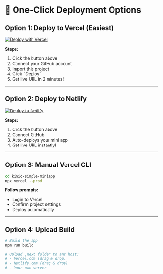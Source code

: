 # 🚀 One-Click Deployment Options

## Option 1: Deploy to Vercel (Easiest)

[![Deploy with Vercel](https://vercel.com/button)](https://vercel.com/new/clone?repository-url=https://github.com/yourusername/kinic-base-miniapp)

**Steps:**
1. Click the button above
2. Connect your GitHub account
3. Import this project
4. Click "Deploy"
5. Get live URL in 2 minutes!

---

## Option 2: Deploy to Netlify

[![Deploy to Netlify](https://www.netlify.com/img/deploy/button.svg)](https://app.netlify.com/start/deploy?repository=https://github.com/yourusername/kinic-base-miniapp)

**Steps:**
1. Click the button above
2. Connect GitHub
3. Auto-deploys your mini app
4. Get live URL instantly!

---

## Option 3: Manual Vercel CLI

```bash
cd kinic-simple-miniapp
npx vercel --prod
```

**Follow prompts:**
- Login to Vercel
- Confirm project settings
- Deploy automatically

---

## Option 4: Upload Build

```bash
# Build the app
npm run build

# Upload .next folder to any host:
# - Vercel.com (drag & drop)
# - Netlify.com (drag & drop)
# - Your own server
```